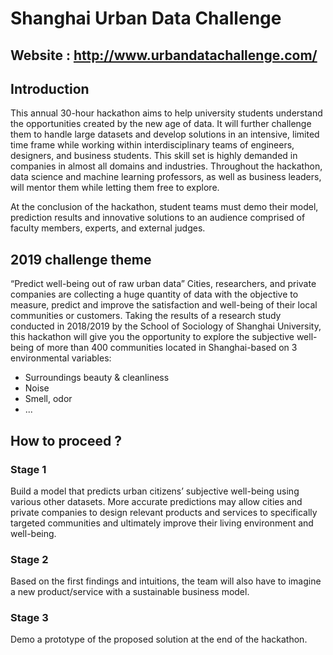 # Shanghai Urban Data Challenge

## Website : http://www.urbandatachallenge.com/

## Introduction

This annual 30-hour hackathon aims to help university students understand the opportunities created by the new age of data. 
It will further challenge them to handle large datasets and develop solutions in an intensive, limited time frame while working within interdisciplinary teams of engineers, designers, and business students. 
This skill set is highly demanded in companies in almost all domains and industries. 
Throughout the hackathon, data science and machine learning professors, as well as business leaders, will mentor them while letting them free to explore.

At the conclusion of the hackathon, student teams must demo their model, prediction results and innovative solutions to an audience comprised of faculty members, experts, and external judges.

## 2019 challenge theme

“Predict well-being out of raw urban data”
Cities, researchers, and private companies are collecting a huge quantity of data with the objective to measure, predict and improve the satisfaction and well-being of their local communities or customers.
Taking the results of a research study conducted in 2018/2019 by the School of Sociology of Shanghai University, this hackathon will give you the opportunity to explore the subjective well-being of more than 400 communities located in Shanghai-based on 3 environmental variables:
- Surroundings beauty & cleanliness
- Noise
- Smell, odor
- ...

## How to proceed ?
### Stage 1
Build a model that predicts urban citizens’ subjective well-being using various other datasets.
More accurate predictions may allow cities and private companies to design relevant products and services to specifically targeted communities and ultimately improve their living environment and well-being.
### Stage 2
Based on the first findings and intuitions, the team will also have to imagine a new product/service with a sustainable business model.
### Stage 3
Demo a prototype of the proposed solution at the end of the hackathon.

